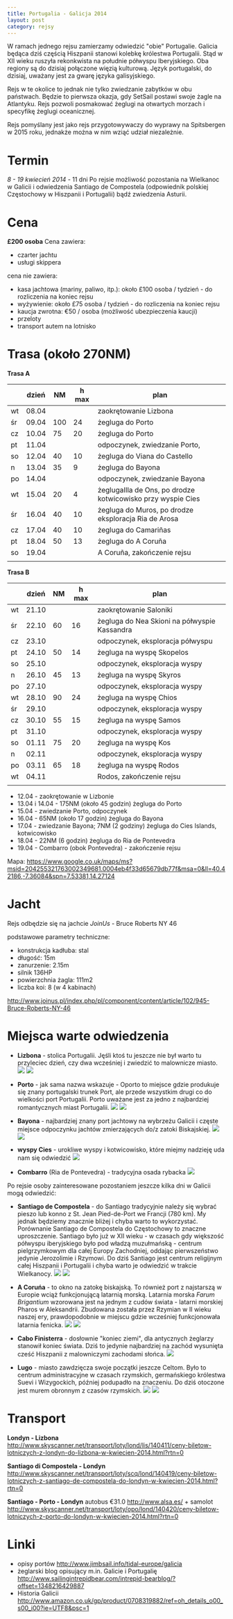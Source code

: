 ```yaml
---
title: Portugalia - Galicja 2014
layout: post
category: rejsy
---
```

W ramach jednego rejsu zamierzamy odwiedzić "obie" Portugalie.
Galicia będąca dziś częścią Hiszpanii stanowi kolebkę królestwa Portugalii. Stąd w XII wieku ruszyła rekonkwista na południe półwyspu Iberyjskiego.
Oba regiony są do dzisiaj połączone więzią kulturową. Język portugalski, do dzisiaj, uważany jest za gwarę języka galisyjskiego.

Rejs w te okolice to jednak nie tylko zwiedzanie zabytków w obu państwach. 
Będzie to pierwsza okazja, gdy SetSail postawi swoje żagle na Atlantyku. Rejs pozwoli posmakować żeglugi na otwartych morzach i specyfikę żeglugi oceanicznej.

Rejs pomyślany jest jako rejs przygotowywaczy do wyprawy na Spitsbergen w 2015 roku, jednakże można w nim wziąć udział niezależnie.


Termin
=======
*8 - 19 kwiecień 2014* - 11 dni
Po rejsie możliwość pozostania na Wielkanoc w Galicii i odwiedzenia Santiago de Compostela (odpowiednik polskiej Częstochowy w Hiszpanii i Portugalii) bądź zwiedzenia Asturii.

Cena
=====
**£200 osoba** 
Cena zawiera:

* czarter jachtu
* usługi skippera

cena nie zawiera:

* kasa jachtowa (mariny, paliwo, itp.): 
około £100 osoba / tydzień - do rozliczenia na koniec rejsu
* wyżywienie: 
około £75 osoba / tydzień - do rozliczenia na koniec rejsu
* kaucja zwrotna: €50 / osoba (możliwość ubezpieczenia kaucji)
* przeloty
* transport autem na lotnisko


Trasa (około 270NM)
====================

**Trasa A**

|    | dzień | NM | h max | plan |
| -- | ----- | -- | ----- | -----|
| wt | 08.04 |    |       | zaokrętowanie Lizbona |
| śr | 09.04 |100 | 24    | żegluga do Porto |
| cz | 10.04 | 75 | 20    | żegluga do Porto |
| pt | 11.04 |    |       | odpoczynek, zwiedzanie Porto, |
| so | 12.04 | 40 | 10    | żegluga do Viana do Castello |
| n  | 13.04 | 35 |  9    | żegluga do Bayona |
| po | 14.04 |    |       | odpoczynek, zwiedzanie Bayona |
| wt | 15.04 | 20 |  4    | żeglugaIlla de Ons, po drodze kotwicowisko przy wyspie Cies  |
| śr | 16.04 | 40 | 10    | żegluga do Muros, po drodze eksploracja Ria de Arosa |
| cz | 17.04 | 40 | 10    | żegluga do Camariñas |
| pt | 18.04 | 50 | 13    | żegluga do A Coruña |
| so | 19.04 |    |       | A Coruña, zakończenie rejsu |
|    |       |    |       |                             |

**Trasa B**

|    | dzień | NM | h max | plan |
| -- | ----- | -- | ----- | -----|
| wt | 21.10 |    |       | zaokrętowanie Saloniki |
| śr | 22.10 | 60 | 16    | żegluga do Nea Skioni na półwyspie Kassandra |
| cz | 23.10 |    |       | odpoczynek, eksploracja półwyspu |
| pt | 24.10 | 50 | 14    | żegluga na wyspę Skopelos |
| so | 25.10 |    |       | odpoczynek, eksploracja wyspy |
| n  | 26.10 | 45 | 13    | żegluga na wyspę Skyros |
| po | 27.10 |    |       | odpoczynek, eksploracja wyspy |
| wt | 28.10 | 90 | 24    | żegluga na wyspę Chios |
| śr | 29.10 |    |       | odpoczynek, eksploracja wyspy |
| cz | 30.10 | 55 | 15    | żegluga na wyspę Samos |
| pt | 31.10 |    |       | odpoczynek, eksploracja wyspy |
| so | 01.11 | 75 | 20    | żegluga na wyspę Kos |
| n  | 02.11 |    |       | odpoczynek, eksploracja wyspy |
| po | 03.11 | 65 | 18    | żegluga na wyspę Rodos |
| wt | 04.11 |    |       | Rodos, zakończenie rejsu |
|    |       |    |       |  |



* 12.04 - zaokrętowanie w Lizbonie
* 13.04 i 14.04 - 175NM (około 45 godzin) żegluga do Porto
* 15.04 - zwiedzanie Porto, odpoczynek
* 16.04 - 65NM (około 17 godzin) żegluga do Bayona
* 17.04 - zwiedzanie Bayona; 7NM (2 godziny) żegluga do Cies Islands, kotwicowisko
* 18.04 - 22NM (6 godzin) żegluga do Ria de Pontevedra
* 19.04 - Combarro (obok Pontevedra) - zakończenie rejsu

Mapa:
https://www.google.co.uk/maps/ms?msid=204255321763002349681.0004eb4f33d65679db77f&msa=0&ll=40.42186,-7.36084&spn=7.53381,14.27124


Jacht
======
Rejs odbędzie się na jachcie *JoinUs* - Bruce Roberts NY 46

podstawowe parametry techniczne:

* konstrukcja kadłuba: stal
* długość: 15m
* zanurzenie: 2.15m
* silnik 136HP
* powierzchnia żagla: 111m2
* liczba koi: 8 (w 4 kabinach)

http://www.joinus.pl/index.php/pl/component/content/article/102/945-Bruce-Roberts-NY-46


Miejsca warte odwiedzenia
==========================
* **Lizbona** - stolica Portugalii. Jęśli ktoś tu jeszcze nie był warto tu przyleciec dzień, czy dwa wcześniej i zwiedzić to malownicze miasto.
![](https://draftin.com:443/images/3984?token=kKuj9SR-SkgMSOXWTeiplbIjgVB5Foo2I79Yhr9VrB7T94GbEYX-XG3DQmdscPHs-9ZmRjtEVWUqv74me6sN1e8) 
![](https://draftin.com:443/images/3990?token=Gdh29ZMQB6Y1JLHWmacJLg_yygxSsXXTsS9aSdCVsFRN4w5nBu1zmPxmGnBmlrX25Yt7aFB9_FekGqCfBIDbErc) 

* **Porto** - jak sama nazwa wskazuje - Oporto to miejsce gdzie produkuje się znany portugalski trunek Port, ale przede wszystkim drugi co do wielkości port Portugalii. Porto uważane jest za jedno z najbardziej romantycznych miast Portugalii.
![](https://draftin.com:443/images/3986?token=EuIPGt9BvHx0BWF5YjjcE6zdfZLiJASmY8YZWi1TxIhtpj8P_leTospwpic64j7zH6oBqfEeNoqYF8HYlnl38bQ) 
![](https://draftin.com:443/images/3989?token=BG4LNyJ5Sxi7AIf6TrrN0coH_Bhi4Qe81AwlV2e9ithtBLwE17Y-qSm3vhqu4qavx3cXeUYCXnFm2j39FsyLeKs) 

* **Bayona** - najbardziej znany port jachtowy na wybrzeżu Galicii i częste miejsce odpoczynku jachtów zmierzających do/z zatoki Biskajskiej.
![](https://draftin.com:443/images/3991?token=-t9wD5D47Fvi2OOnSgZeRg1glXH2Pz6tkQoJqez7iGQ5RNqsoEdkVBGHObr2-idwhOWJcX33XsZuqyYNc_InWmk) 
![](https://draftin.com:443/images/3992?token=kZKEL0x8ukneJqbIJkkHbC8cCYDs3bzWYBlOkmVZpO0QiJrNGU770dE8rTEhTX9qJvSjDIMrC6NmNDdiYUHZK3E) 

* **wyspy Cies** - urokliwe wyspy i kotwicowisko, które miejmy nadzieję uda nam się odwiedzić
![](https://draftin.com:443/images/3993?token=pbjNlSuG8RHT9PaQDrjOM3p4nVjRy0olLbv7duHVQDsmqLH4Gi97l7BVu-ScJa7QJEI9jP7WXfAvJ8J5r8NJfkc) 

* **Combarro** (Ria de Pontevedra) - tradycyjna osada rybacka 
![](https://draftin.com:443/images/3994?token=-iCbSU86ic2rIHv9tiVZJx3yfjNL2Q5zVUagwI93wRo2PrgJm0J1FBUAf0fF7zDbUpL9lTUrjZniWzaiwRsV1tg) 


Po rejsie osoby zainteresowane pozostaniem jeszcze kilka dni w Galicii mogą odwiedzić:

* **Santiago de Compostela** - do Santiago tradycyjnie należy się wybrać pieszo lub konno z St. Jean Pied-de-Port we Francji (780 km). My jednak będziemy znacznie bliżej i chyba warto to wykorzystać.
Porównanie Santiago de Compostela do Częstochowy to znaczne uproszczenie. Santiago było już w XII wieku - w czasach gdy większość półwyspu iberyjskiego było pod władzą muzułmańską - centrum pielgrzymkowym dla całej Europy Zachodniej, oddając pierwszeństwo jedynie Jerozolimie i Rzymowi.
Do dziś Santiago jest centrum religijnym całej Hiszpanii i Portugalii i chyba warto je odwiedzić w trakcie Wielkanocy.
![](https://draftin.com:443/images/4007?token=7AxUrpV0Xz9Oc4oKj9p0Ens_GBra6-7hk7fQApzaBIOfbIZvXi4Y_c_Rwzbru7Ps7YshiuRK1svZAMqDnq8oReE) 
![](https://draftin.com:443/images/4008?token=nbg-R9b9TFaXxZY0KSTFt5UTcDTTy0Q7aSWelMtfuIK_2mwtiKJYjDOwph1RXi9a4tn9qPiB3p4EXtSMRzb2VoY) 

* **A Coruńa** - to okno na zatokę biskajską. To również port z najstarszą w Europie wciąż funkcjonującą latarnią morską. Latarnia morska *Farum Brigantium* wzorowana jest na jednym z cudów świata - latarni morskiej Pharos w Aleksandrii. Zbudowana została przez Rzymian w II wieku naszej ery, prawdopodobnie w miejscu gdzie wcześniej funkcjonowała latarnia fenicka.
![](https://draftin.com:443/images/4011?token=839P0Xi7RByintJ2tfUNsaCO2JaXc3TjypzZBAwbJc2210ypj0OOUfc8F_u0jyczNB5FaAAHgfharB3JZNag5sE) 
![](https://draftin.com:443/images/4012?token=qjxgNdzoHsccoq__MB5fWehPjgvqfFWOAb1Y2Xpa1TnTAElrV5W9E82b6oS0wZsMruT2TIGmyITOH8-bdwsEfSc) 

* **Cabo Finisterra** - dosłownie "koniec ziemi", dla antycznych żeglarzy stanowił koniec świata. Dziś to jedynie najbardziej na zachód wysunięta cześć Hiszpanii z malowniczymi zachodami słońca.
![](https://draftin.com:443/images/4015?token=Bd-e3tBJDPIFbD59b8ITUpnhiyeNvlLDFSWq3-4vuMjkBLXZp2Z6lRHeiO6WuEzV1f19yQGZMNLt9OvWWJ-gyek) 

* **Lugo** - miasto zawdzięcza swoje początki jeszcze Celtom. Było to centrum administracyjne w czasach rzymskich, germańskiego królestwa Suevi i Wizygockich, później podupadło na znaczeniu. Do dziś otoczone jest murem obronnym z czasów rzymskich. 
![](https://draftin.com:443/images/4016?token=JFZc38IiCmaoEbca8Cnn6lO6X54kNrTdPH7vEPe-kQSGDCA0Z4C4a6GvLQ9IMdp_-LcHotbhkcUJxr9Yr6k8lsQ) 
![](https://draftin.com:443/images/4017?token=tbbfD1juSZSM7Y7c5SIGVyv6QN3_afwHQ9bFtq4FY4lW9qVsoll8PzYNyWys_nW2SaiuhgiNRJID_UzdSRgBXRU) 


Transport
==========
**Londyn - Lizbona**
http://www.skyscanner.net/transport/loty/lond/lis/140411/ceny-biletow-lotniczych-z-londyn-do-lizbona-w-kwiecien-2014.html?rtn=0

**Santiago di Compostela - Londyn**
http://www.skyscanner.net/transport/loty/scq/lond/140419/ceny-biletow-lotniczych-z-santiago-de-compostela-do-londyn-w-kwiecien-2014.html?rtn=0

**Santiago - Porto - Londyn**
autobus €31.0 http://www.alsa.es/
+
samolot http://www.skyscanner.net/transport/loty/opo/lond/140420/ceny-biletow-lotniczych-z-porto-do-londyn-w-kwiecien-2014.html?rtn=0


Linki
======
* opisy portów http://www.jimbsail.info/tidal-europe/galicia
* żeglarski blog opisujący m.in. Galicie i Portugalię http://www.sailingintrepidbear.com/intrepid-bearblog/?offset=1348216429887
* Historia Galicii http://www.amazon.co.uk/gp/product/0708319882/ref=oh_details_o00_s00_i00?ie=UTF8&psc=1 